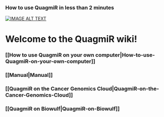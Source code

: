 ### How to use QuagmiR in less than 2 minutes

[![IMAGE ALT TEXT](http://img.youtube.com/vi/QxBkisDwI8A/0.jpg)](http://www.youtube.com/watch?v=QxBkisDwI8A "How to use QuagmiR in less than 2 minutes")

# Welcome to the QuagmiR wiki!

### [[How to use QuagmiR on your own computer|How-to-use-QuagmiR-on-your-own-computer]]
### [[Manual|Manual]]
### [[QuagmiR on the Cancer Genomics Cloud|QuagmiR-on-the-Cancer-Genomics-Cloud]]  
### [[QuagmiR on Biowulf|QuagmiR-on-Biowulf]]  
